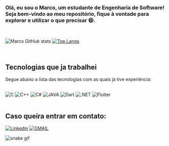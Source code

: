 ### Olá, eu sou o Marco, um estudante de Engenharia de Software! Seja bem-vindo ao meu repositório, fique à vontade para explorar e utilizar o que precisar 😄.
<br>

![Marco GitHub stats](https://github-readme-stats.vercel.app/api?username=MarcoTullio1&show_icons=true&theme=radical) 
[![Top Langs](https://github-readme-stats.vercel.app/api/top-langs/?username=MarcoTullio1&layout=compact)](https://github.com/anuraghazra/github-readme-stats)


<br>

## **Tecnologias que ja trabalhei**

Segue abaixo a lista das tecnologias com as quais já tive experiência:

<div style="display: inline_block"><br/>
<image aling="center" alt="C" src="https://img.shields.io/badge/C-00599C?style=for-the-badge&logo=c&logoColor=white">
<image aling="center" alt="C++" src="https://img.shields.io/badge/C%2B%2B-00599C?style=for-the-badge&logo=c%2B%2B&logoColor=white">
<image aling="center" alt="C#" src="https://img.shields.io/badge/C%23-239120?style=for-the-badge&logo=c-sharp&logoColor=white">
<image aling="center" alt="JAVA" src="https://img.shields.io/badge/Java-ED8B00?style=for-the-badge&logo=openjdk&logoColor=white">
<image aling="center" alt="Dart" src="https://img.shields.io/badge/Dart-0175C2?style=for-the-badge&logo=dart&logoColor=white">
<image aling="center" alt=".NET" src="https://img.shields.io/badge/.NET-5C2D91?style=for-the-badge&logo=.net&logoColor=white">
 <image aling="center" alt="Flutter" src="https://img.shields.io/badge/Flutter-02569B?style=for-the-badge&logo=flutter&logoColor=white">
</div>

<br/>

## **Caso queira entrar em contato:**
[![Linkedin](https://img.shields.io/badge/LinkedIn-0077B5?style=for-the-badge&logo=linkedin&logoColor=white)](https://www.linkedin.com/in/marco-tullio-oliveira)
[![GMAIL](https://img.shields.io/badge/Gmail-D14836?style=for-the-badge&logo=gmail&logoColor=white)](https://mail.google.com/mail/u/0/#inbox?compose=new)
 
![snake gif](https://github.com/MarcoTullio1/MarcoTullio1/blob/output/github-contribution-grid-snake.svg)
